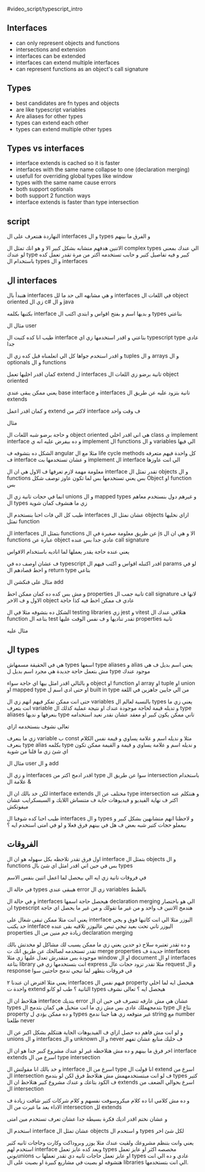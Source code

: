 #video_script/typescript_intro

## Interfaces

- can only represent objects and functions
- intersections and extension 
- interfaces can be extended 
- interfaces can extend multiple interfaces 
- can represent functions as an object's call signature 

## Types

- best candidates are fn types and objects
- are like typescript variables
- Are aliases for other types
- types can extend each other
- types can extend multiple other types

## Types vs interfaces

- interface extends is cached so it is faster
- interfaces with the same name collapse to one (declaration merging)
- usefull for overriding global types like window
- types with the same name cause errors
- both support optionals
- both support 2 function ways
- interface extends is faster than type intersection


## script

النهاردة هنتعرف على ال interfaces و ال types و الفرق ما بينهم 

الاتنين هدفهم متشابه بشكل كبير الا و هو انك تمثل ال complex types الي عندك بمعنى لو عندك type كبير و فيه تفاصيل كتير و حابب تستخدمه اكتر من مرة تقدر تعمل كده باستخدام ال types و ال interfaces 

## ال interfaces 

هنبدأ بال interfaces و هي مشابهه الى حد ما لل interfaces في اللغات ال object oriented زي ال c# و ال java

بكتبها بكلمه interface و بديها اسم و بفتح اقواس و ابتدي اكتب ال types بتاعتي 

مثال ال user

طيب انا كده كتبت ال interface بتاعتي و اقدر استخدمها زي اي typescript type عادي جدا

و اقدر استخدم جواها كل الي اتعلمناه قبل كده زي ال tuples و ال arrays و ال optionals و ال functions 

كمان اقدر اخليها تعمل extend ل interfaces تانية برضو زي اللغات ال object oriented 

يعني ممكن يبقى عندي base interface و interfaces تانية بتزود عليه عن طريق ال extends

و كمان اقدر اعمل extend لاكتر من interface ف وقت واحد 

مثال

و حاجة برضو شبه اللغات ال object oriented هي اني اقدر اخلي class ي implement interface و ده بيفرض عليه انه ي implement ال functions و ال variables الي فيها

الشكل ده بتشوفه ف angular مثلا مع ال life cycle methods كل واحدة فيهم متعرفه ف interface و عشان تستخدمها بت implement ال interface الي انت عاوزها

معلومة مهمة لازم تعرفها ف الاول هي ان ال interface تقدر تمثل ال objects و ال functions بس يعني تستخدمها بس لما تكون عاوز توصف شكل Object او function بس 

انما في حجات تانية زي ال unions و ال mapped types و غيرهم دول بنستخدم معاهم ال types زي ما هنشوف كمان شوية

طيب كل الي فات احنا بنستخدم ال interfaces عشان نمثل ال objects ازاي نخليها تمثل function 

ال interfaces بتمثل ال functions عن طريق معلومة صغيرة في ال js الا و هي ان ال functions عبارة عن object عادي جدا بس عنده call signature 

يعني عنده حاجة يقدر يعملها لما اناديه باستخدام الاقواس 

ف عشان اوصف ده في typescript اقدر اكتبله اقواس و اكتب فيهم ال params لو في و احط قصادهم ال return type بتاعي 

مثال على فنكشن ال add 

و مش بس كده ده كمان ممكن احط properties تانية جمب ال call signature لانها ف الاول و ف الاخر object عادي ف ممكن احط فيه كذا حاجة 

الشكل ده بتشوفه مثلا في ال testing libraries زي jest و vitest هتلاقي عندك ال function بتاعه ال test تقدر تناديها و ف نفس الوقت عليها properties تانية

مثال عليه

## ال types

هي في الحقيقة مسمهاش types اسمها type aliases و alias يعني اسم بديل ف هي مش بتعمل حاجة جديدة هي مجرد اسم بديل ل type موجود عندك 

و بالتالي اقدر امثل بيها اي حاجة سواء object او function او array او tuple او union او mapped type او حتى ادي اسم ل built in type من الي جايين جاهزين في اللغة 

حتى انت ممكن تفكر فيهم انهم زي ال variables بالنسبة لعالم ال types يعني زي ما انت بتعرف variable و تديله قيمة لحاجة موجودة عندك او نتيجة عملية كذلك ال type aliases بنعرفها و نديها type تاني ممكن يكون كبير او معقد عشان نقدر نعيد استخدامه

تعالى نشوف بنستخدمه ازاي

زي ما بنعرف variable ب const مثلا و نديله اسم و علامة يساوي و قيمة نفس الكلام بنعرف type alias بكلمه type و نديله اسم و علامة يساوي و قيمة و القيمة ممكن تكون اي شئ زي ما قلنا من شوية

مثال ال user و ال add

و زي ال interfaces اقدر ادمج اكتر من type سوا عن طريق ال intersection باستخدام علامة ال & 



لكن خد بالك ان ال interface extends مختلف عن ال type intersection و هنتكلم عنه اكتر ف نهاية الفيديو و فيديوهات جاية ف متنساش اللايك و السبسكرايب عشان ميفوتكش

طيب احنا كده شوفنا ال interfaces و ال types و لاحظنا انهم متشابهين بشكل كبير و بيعملو حجات كتير شبه بعض ف هل في بينهم فرق فعلا و لو في امتى استخدم ايه ؟

## الفروقات

اول فرق تقدر تلاحظه بكل سهوله هو ان ال interface بتمثل ال objects و ال functions بس في حين اني اقدر امثل اي شئ بال types 

في فروقات تانية زي ايه الي بيحصل لما اعمل اتنين بنفس الاسم 

في حالة  ال types هيبقى عندي error زي ال variables بالظبط 


و في حالة ال interfaces هيحصل حاجة اسمها declaration merging الي هو باختصار ان typescript هتدمج الاتنين ف واحد و من غير ما تقولك و من غير ما يحصل اي حاجة 

يعني انت مثلا ممكن تبقى شغال على interface اليوزر مثلا الي انت كاتبها فوق و يجي حد يكتب interface اليوزر تاني تحت بعيد تيجي تبص عاليوزر تلاقيه بقى عنده properties زيادة جم منين من ال declaration merging 

و ده تقدر تعتبره سلاح ذو حدين يعني زي ما ممكن يسبب لك مشاكل لو مخدتش بالك تقدر تستخدمه لصالحك عن طريق انك ت merge properties جديدة ف interfaces موجودة بس متقدرش تعدل عليها زي مثلا window او ال document او ال interfaces بتاعة library انت بتستخدمها زي في express مثلا تقدر تزود حجات عال request و ال response 
في فروقات بتظهر لما تيجي تدمج حاجتين سوا 

يعني مثلا افترض ان عندنا ٢ interfaces فيهم نفس ال property هيحصل ايه لما اخلي واحدة ت extend التانية ؟  طب لو كانو types هيحصل ايه ؟ تعالى نشوف 

هتلاحظ ان ال interface بتديك error عشان هي مش عارفه تتصرف في حين ان ال types بتدمجهملك عادي بس مش زي ما انت متخيل هي كمان بتدمج ال type بتاع ال property و ده ممكن يؤدي ل types غير متوقعه زي هنا جينا ندمج string مع number طلعنا never

و لو انت مش فاهم ده حصل ازاي ف الفيديوهات الجاية هتتكلم بشكل اكبر عن ال unions و ال interfaces و ال unknown و ال never ف خليك متابع عشان تفهم 

اخر فرق ما بينهم و ده مش هتلاحظه غير لو عندك مشروع كبير جدا هو ان ال interface extends اسرع من ال type intersection 

و خد بالك انا مقولتش ال interface اسرع من ال type انا قولت ال extend اسرع من ال intersection ف لو انت مبتستخدمهمش مش هتلاحظ فرق لكن لو بتدمج types كتير ف الكود بتاعك و عندك مشروع كبير هتلاحظ ان ال extends اسرع بحوالي الضعف من ال intersection 

و ده مش كلامي انا ده كلام ميكروسوفت نفسهم و كلام شركات كتير شافت زيادة ف الاداء بعد ما غيرت من ال intersection لل extends

و عشان نختم اقدر اديك فكرة بسيطة جدا عشان تعرف تستخدم مين امتى

استخدم ال interface عشان تمثل ال objects و استخدم ال types لكل شئ اخر

يعني وانت بتنظم مشروعك ولقيت عندك مثلا يوزر وبروداكت وكارت وحاجات ثانيه كثير استخدم لهم interface وبعد كده عايز تعمل types مخصصه اكثر او عايز تعمل يونيunions او عايز تعمل حاجات ثانيه دي تقدر تعملها ب types عادي و ده الي انت هتشوفه لو بصيت في مشاريع كبيرة او بصيت على ال libraries الي انت بتستخدمها.